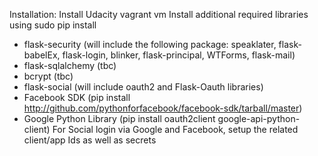 Installation:
Install Udacity vagrant vm
Install additional required libraries using sudo pip install
* flask-security (will include the following package:
  speaklater, flask-babelEx, flask-login, blinker, flask-principal, WTForms, flask-mail)
* flask-sqlalchemy (tbc)
* bcrypt (tbc)
* flask-social  (will include oauth2 and Flask-Oauth libraries)
* Facebook SDK (pip install http://github.com/pythonforfacebook/facebook-sdk/tarball/master)
* Google Python Library (pip install oauth2client google-api-python-client)
For Social login via Google and Facebook, setup the related client/app Ids as well as secrets
